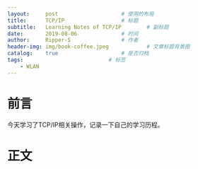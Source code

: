 ```yaml
---
layout:		post					# 使用的布局
title:		TCP/IP					# 标题
subtitle:	Learning Notes of TCP/IP		# 副标题
date:		2019-08-06				# 时间
author:		Ripper-S				# 作者
header-img:	img/book-coffee.jpeg			# 文章标题背景图
catalog:	true					# 是否归档
tags:							# 标签
    - WLAN
---
```



#	前言
今天学习了TCP/IP相关操作，记录一下自己的学习历程。

#	正文
